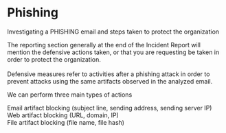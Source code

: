 # Phishing

Investigating a PHISHING email and steps taken to protect the organization<br>

The reporting section generally at the end of the Incident Report will mention the defensive actions taken, or that you are requesting be taken in order to protect the organization.<br><Br> 
Defensive measures refer to activities after a phishing attack in order to prevent attacks using the same artifacts observed in the analyzed email.

We can perform three main types of actions

Email artifact blocking (subject line, sending address, sending server IP) <br>
Web artifact blocking (URL, domain, IP)<br>
File artifact blocking (file name, file hash) <br>
